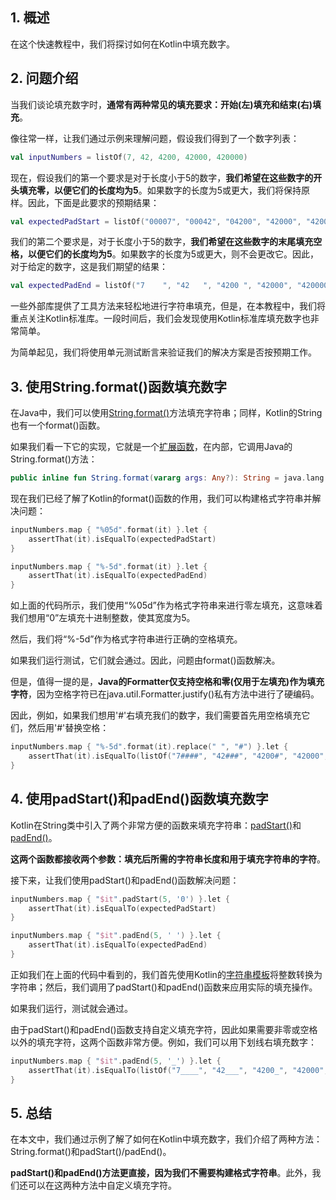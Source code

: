 ## 1. 概述

在这个快速教程中，我们将探讨如何在Kotlin中填充数字。

## 2. 问题介绍

当我们谈论填充数字时，**通常有两种常见的填充要求：开始(左)填充和结束(右)填充**。

像往常一样，让我们通过示例来理解问题，假设我们得到了一个数字列表：

```kotlin
val inputNumbers = listOf(7, 42, 4200, 42000, 420000)
```

现在，假设我们的第一个要求是对于长度小于5的数字，**我们希望在这些数字的开头填充零，以便它们的长度均为5**。如果数字的长度为5或更大，我们将保持原样。因此，下面是此要求的预期结果：

```kotlin
val expectedPadStart = listOf("00007", "00042", "04200", "42000", "420000")
```

我们的第二个要求是，对于长度小于5的数字，**我们希望在这些数字的末尾填充空格，以便它们的长度均为5**。如果数字的长度为5或更大，则不会更改它。因此，对于给定的数字，这是我们期望的结果：

```kotlin
val expectedPadEnd = listOf("7    ", "42   ", "4200 ", "42000", "420000")
```

一些外部库提供了工具方法来轻松地进行字符串填充，但是，在本教程中，我们将重点关注Kotlin标准库。一段时间后，我们会发现使用Kotlin标准库填充数字也非常简单。

为简单起见，我们将使用单元测试断言来验证我们的解决方案是否按预期工作。

## 3. 使用String.format()函数填充数字

在Java中，我们可以使用[String.format()](https://www.baeldung.com/java-pad-string#3-using-stringformat)方法填充字符串；同样，Kotlin的String也有一个format()函数。

如果我们看一下它的实现，它就是一个[扩展函数](https://www.baeldung.com/kotlin/extension-methods)，在内部，它调用Java的String.format()方法：

```kotlin
public inline fun String.format(vararg args: Any?): String = java.lang.String.format(this, *args)
```

现在我们已经了解了Kotlin的format()函数的作用，我们可以构建格式字符串并解决问题：

```kotlin
inputNumbers.map { "%05d".format(it) }.let {
    assertThat(it).isEqualTo(expectedPadStart)
}

inputNumbers.map { "%-5d".format(it) }.let {
    assertThat(it).isEqualTo(expectedPadEnd)
}
```

如上面的代码所示，我们使用“%05d”作为格式字符串来进行零左填充，这意味着我们想用“0”左填充十进制整数，使其宽度为5。

然后，我们将“%-5d”作为格式字符串进行正确的空格填充。

如果我们运行测试，它们就会通过。因此，问题由format()函数解决。

但是，值得一提的是，**Java的Formatter仅支持空格和零(仅用于左填充)作为填充字符**，因为空格字符已在java.util.Formatter.justify()私有方法中进行了硬编码。

因此，例如，如果我们想用'#'右填充我们的数字，我们需要首先用空格填充它们，然后用'#'替换空格：

```kotlin
inputNumbers.map { "%-5d".format(it).replace(" ", "#") }.let {
    assertThat(it).isEqualTo(listOf("7####", "42###", "4200#", "42000", "420000"))
}
```

## 4. 使用padStart()和padEnd()函数填充数字

Kotlin在String类中引入了两个非常方便的函数来填充字符串：[padStart()](https://kotlinlang.org/api/latest/jvm/stdlib/kotlin.text/pad-start.html)和[padEnd()](https://kotlinlang.org/api/latest/jvm/stdlib/kotlin.text/pad-end.html)。

**这两个函数都接收两个参数：填充后所需的字符串长度和用于填充字符串的字符**。 

接下来，让我们使用padStart()和padEnd()函数解决问题：

```kotlin
inputNumbers.map { "$it".padStart(5, '0') }.let {
    assertThat(it).isEqualTo(expectedPadStart)
}

inputNumbers.map { "$it".padEnd(5, ' ') }.let {
    assertThat(it).isEqualTo(expectedPadEnd)
}
```

正如我们在上面的代码中看到的，我们首先使用Kotlin的[字符串模板](https://www.baeldung.com/kotlin/string-templates)将整数转换为字符串；然后，我们调用了padStart()和padEnd()函数来应用实际的填充操作。

如果我们运行，测试就会通过。

由于padStart()和padEnd()函数支持自定义填充字符，因此如果需要非零或空格以外的填充字符，这两个函数非常方便。例如，我们可以用下划线右填充数字：

```kotlin
inputNumbers.map { "$it".padEnd(5, '_') }.let {
    assertThat(it).isEqualTo(listOf("7____", "42___", "4200_", "42000", "420000"))
}
```

## 5. 总结

在本文中，我们通过示例了解了如何在Kotlin中填充数字，我们介绍了两种方法：String.format()和padStart()/padEnd()。

**padStart()和padEnd()方法更直接，因为我们不需要构建格式字符串**。此外，我们还可以在这两种方法中自定义填充字符。